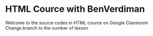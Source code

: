 # HTML Cource with BenVerdiman
Welcome to the source codes in HTML cource on Google Classroom
Change branch to the number of lesson
